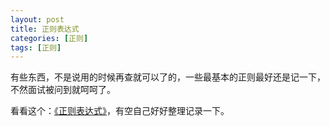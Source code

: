 ```yaml
---
layout: post
title: 正则表达式
categories: [正则]
tags: [正则]
---
```


有些东西，不是说用的时候再查就可以了的，一些最基本的正则最好还是记一下，不然面试被问到就呵呵了。  

看看这个：[《正则表达式》](https://github.com/alsotang/node-lessons/tree/master/lesson9)，有空自己好好整理记录一下。